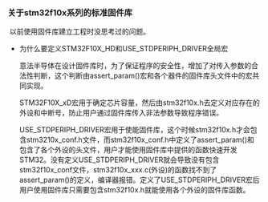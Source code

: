 ### 关于stm32f10x系列的标准固件库

​	以前使用固件库建立工程时没思考过的问题。

- 为什么要定义STM32F10X_HD和USE_STDPERIPH_DRIVER全局宏

	意法半导体在设计固件库时，为了保证程序的安全性，增加了对传入参数的合法性判断，这个判断由assert_param()宏和各个器件的固件库头文件中的宏共同实现。

	STM32F10X_xD宏用于确定芯片容量，然后由stm32f10x.h去定义对应存在的外设和中断号，防止用户通过固件库传入非法参数导致程序错误。

	USE_STDPERIPH_DRIVER宏用于使能固件库，这个时候stm32f10x.h才会包含stm3210x_conf.h文件，而stm32f10x_conf.h中定义了assert_param()和包含了各个外设的头文件，用户才能使用固件库中提供的函数快速开发STM32。没有定义USE_STDPERIPH_DRIVER就会导致没有包含stm32f10x_conf文件，stm32f10x_xxx.c(外设)的函数找不到了assert_param()的定义，编译器报错。定义了USE_STDPERIPH_DRIVER宏后用户使用固件库只需要包含stm32f10x.h就能使用各个外设的固件库函数。

	

